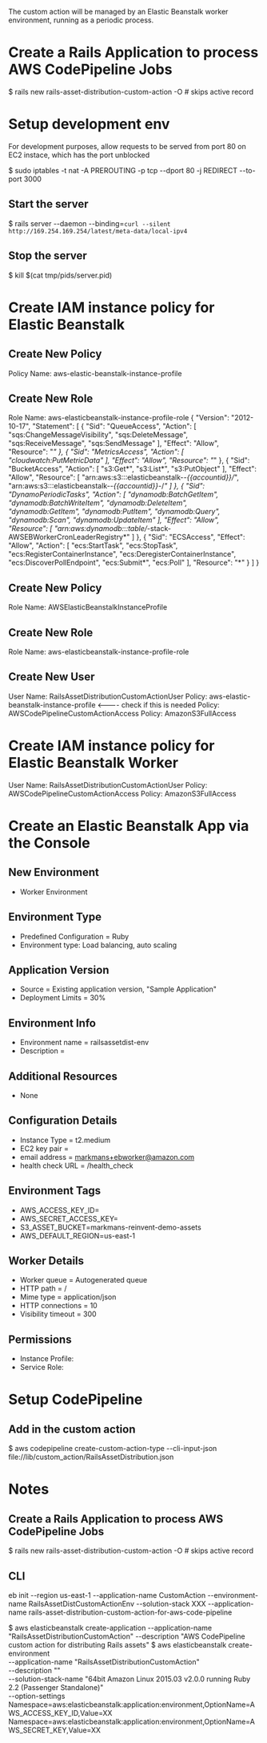 The custom action will be managed by an Elastic Beanstalk worker environment, running as a periodic process.

# Create a Rails Application to process AWS CodePipeline Jobs
$ rails new rails-asset-distribution-custom-action -O # skips active record

# Setup development env
For development purposes, allow requests to be served from port 80 on EC2 instace, which has the port unblocked

$ sudo iptables -t nat -A PREROUTING -p tcp --dport 80 -j REDIRECT --to-port 3000

## Start the server
$ rails server --daemon --binding=`curl --silent http://169.254.169.254/latest/meta-data/local-ipv4`

## Stop the server
$ kill $(cat tmp/pids/server.pid)


# Create IAM instance policy for Elastic Beanstalk
## Create New Policy
Policy Name: aws-elastic-beanstalk-instance-profile

## Create New Role
Role Name:   aws-elasticbeanstalk-instance-profile-role
{
    "Version": "2012-10-17",
    "Statement": [
        {
            "Sid": "QueueAccess",
            "Action": [
                "sqs:ChangeMessageVisibility",
                "sqs:DeleteMessage",
                "sqs:ReceiveMessage",
                "sqs:SendMessage"
            ],
            "Effect": "Allow",
            "Resource": "*"
        },
        {
            "Sid": "MetricsAccess",
            "Action": [
                "cloudwatch:PutMetricData"
            ],
            "Effect": "Allow",
            "Resource": "*"
        },
        {
            "Sid": "BucketAccess",
            "Action": [
                "s3:Get*",
                "s3:List*",
                "s3:PutObject"
            ],
            "Effect": "Allow",
            "Resource": [
                "arn:aws:s3:::elasticbeanstalk-*-{{accountid}}/*",
                "arn:aws:s3:::elasticbeanstalk-*-{{accountid}}-*/*"
            ]
        },
        {
            "Sid": "DynamoPeriodicTasks",
            "Action": [
                "dynamodb:BatchGetItem",
                "dynamodb:BatchWriteItem",
                "dynamodb:DeleteItem",
                "dynamodb:GetItem",
                "dynamodb:PutItem",
                "dynamodb:Query",
                "dynamodb:Scan",
                "dynamodb:UpdateItem"
            ],
            "Effect": "Allow",
            "Resource": [
                "arn:aws:dynamodb:*:*:table/*-stack-AWSEBWorkerCronLeaderRegistry*"
            ]
        },
        {
            "Sid": "ECSAccess",
            "Effect": "Allow",
            "Action": [
                "ecs:StartTask",
                "ecs:StopTask",
                "ecs:RegisterContainerInstance",
                "ecs:DeregisterContainerInstance",
                "ecs:DiscoverPollEndpoint",
                "ecs:Submit*",
                "ecs:Poll"
            ],
            "Resource": "*"
        }
    ]
}


## Create New Policy
Role Name: AWSElasticBeanstalkInstanceProfile

## Create New Role
Role Name: aws-elasticbeanstalk-instance-profile-role


## Create New User
User Name: RailsAssetDistributionCustomActionUser
Policy: aws-elastic-beanstalk-instance-profile  <---- check if this is needed
Policy: AWSCodePipelineCustomActionAccess
Policy: AmazonS3FullAccess

# Create IAM instance policy for Elastic Beanstalk Worker
User Name: RailsAssetDistributionCustomActionUser
Policy: AWSCodePipelineCustomActionAccess
Policy: AmazonS3FullAccess


# Create an Elastic Beanstalk App via the Console
## New Environment
* Worker Environment
## Environment Type
* Predefined Configuration = Ruby
* Environment type: Load balancing, auto scaling
## Application Version
* Source = Existing application version, "Sample Application"
* Deployment Limits = 30%
## Environment Info
* Environment name = railsassetdist-env
* Description =
## Additional Resources
* None
## Configuration Details
* Instance Type = t2.medium
* EC2 key pair = <whatever you use to log into your machien>
* email address = markmans+ebworker@amazon.com
* health check URL = /health_check
## Environment Tags
* AWS_ACCESS_KEY_ID=<ACCESS ID>
* AWS_SECRET_ACCESS_KEY=<ACCESS KEY>
* S3_ASSET_BUCKET=markmans-reinvent-demo-assets
* AWS_DEFAULT_REGION=us-east-1

## Worker Details
* Worker queue = Autogenerated queue
* HTTP path = /
* Mime type = application/json
* HTTP connections = 10
* Visibility timeout = 300
## Permissions
* Instance Profile: <create IAM role>
* Service Role: <create the default role>


# Setup CodePipeline
## Add in the custom action
$ aws codepipeline create-custom-action-type --cli-input-json file://lib/custom_action/RailsAssetDistribution.json


# Notes

## Create a Rails Application to process AWS CodePipeline Jobs
$ rails new rails-asset-distribution-custom-action -O # skips active record

## CLI
eb init --region us-east-1
--application-name CustomAction 
--environment-name RailsAssetDistCustomActionEnv 
--solution-stack XXX 
--application-name rails-asset-distribution-custom-action-for-aws-code-pipeline

$ aws elasticbeanstalk create-application --application-name "RailsAssetDistributionCustomAction" --description "AWS CodePipeline custom action for distributing Rails assets"
$ aws elasticbeanstalk create-environment \
  --application-name "RailsAssetDistributionCustomAction" \
  --description "" \
  --solution-stack-name "64bit Amazon Linux 2015.03 v2.0.0 running Ruby 2.2 (Passenger Standalone)" \
  --option-settings \
    Namespace=aws:elasticbeanstalk:application:environment,OptionName=AWS_ACCESS_KEY_ID,Value=XX \
	Namespace=aws:elasticbeanstalk:application:environment,OptionName=AWS_SECRET_KEY,Value=XX
